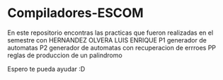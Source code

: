 # Compiladores-ESCOM
En este repositorio encontras las practicas que fueron realizadas en el semestre con HERNANDEZ OLVERA LUIS ENRIQUE 
P1 generador de automatas
P2 generador de automatas con recuperacion de errroes
PP reglas de produccion de un palindromo

Espero te pueda ayudar :D

